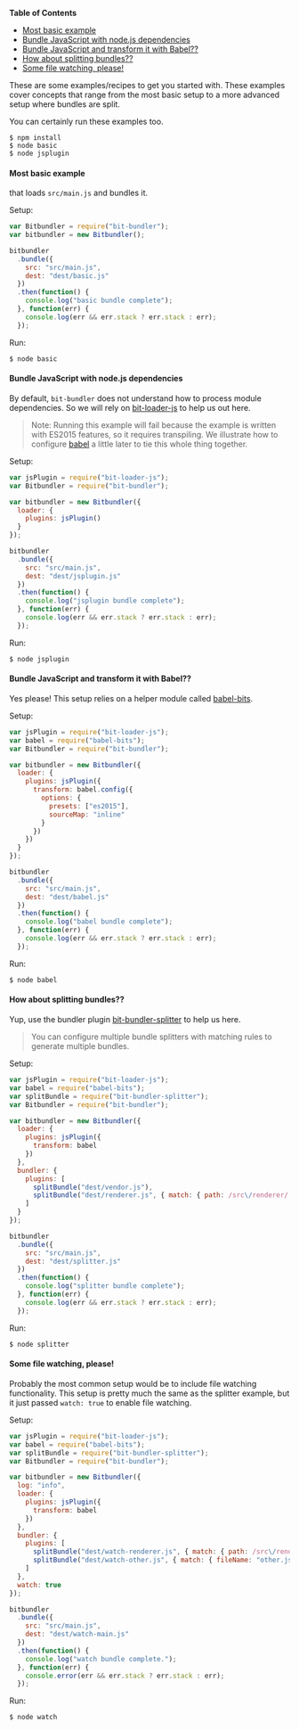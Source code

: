 <!-- START doctoc generated TOC please keep comment here to allow auto update -->
<!-- DON'T EDIT THIS SECTION, INSTEAD RE-RUN doctoc TO UPDATE -->
**Table of Contents**

- [Most basic example](#most-basic-example)
- [Bundle JavaScript with node.js dependencies](#bundle-javascript-with-nodejs-dependencies)
- [Bundle JavaScript and transform it with Babel??](#bundle-javascript-and-transform-it-with-babel)
- [How about splitting bundles??](#how-about-splitting-bundles)
- [Some file watching, please!](#some-file-watching-please)

<!-- END doctoc generated TOC please keep comment here to allow auto update -->

These are some examples/recipes to get you started with. These examples cover concepts that range from the most basic setup to a more advanced setup where bundles are split.

You can certainly run these examples too.

```
$ npm install
$ node basic
$ node jsplugin
```

#### Most basic example

that loads `src/main.js` and bundles it.

Setup:
``` javascript
var Bitbundler = require("bit-bundler");
var bitbundler = new Bitbundler();

bitbundler
  .bundle({
    src: "src/main.js",
    dest: "dest/basic.js"
  })
  .then(function() {
    console.log("basic bundle complete");
  }, function(err) {
    console.log(err && err.stack ? err.stack : err);
  });
```

Run:
```
$ node basic
```

#### Bundle JavaScript with node.js dependencies

By default, `bit-bundler` does not understand how to process module dependencies.  So we will rely on [bit-loader-js](https://github.com/MiguelCastillo/bit-loader-js) to help us out here.

> Note: Running this example will fail because the example is written with ES2015 features, so it requires transpiling. We illustrate how to configure [babel](http://babeljs.io/) a little later to tie this whole thing together.

Setup:
``` javascript
var jsPlugin = require("bit-loader-js");
var Bitbundler = require("bit-bundler");

var bitbundler = new Bitbundler({
  loader: {
    plugins: jsPlugin()
  }
});

bitbundler
  .bundle({
    src: "src/main.js",
    dest: "dest/jsplugin.js"
  })
  .then(function() {
    console.log("jsplugin bundle complete");
  }, function(err) {
    console.log(err && err.stack ? err.stack : err);
  });
```

Run:
```
$ node jsplugin
```

#### Bundle JavaScript and transform it with Babel??

Yes please! This setup relies on a helper module called [babel-bits](https://github.com/MiguelCastillo/babel-bits).

Setup:
``` javascript
var jsPlugin = require("bit-loader-js");
var babel = require("babel-bits");
var Bitbundler = require("bit-bundler");

var bitbundler = new Bitbundler({
  loader: {
    plugins: jsPlugin({
      transform: babel.config({
        options: {
          presets: ["es2015"],
          sourceMap: "inline"
        }
      })
    })
  }
});

bitbundler
  .bundle({
    src: "src/main.js",
    dest: "dest/babel.js"
  })
  .then(function() {
    console.log("babel bundle complete");
  }, function(err) {
    console.log(err && err.stack ? err.stack : err);
  });
```

Run:
```
$ node babel
```


#### How about splitting bundles??

Yup, use the bundler plugin [bit-bundler-splitter](https://github.com/MiguelCastillo/bit-bundler-splitter) to help us here.

> You can configure multiple bundle splitters with matching rules to generate multiple bundles.

Setup:
``` javascript
var jsPlugin = require("bit-loader-js");
var babel = require("babel-bits");
var splitBundle = require("bit-bundler-splitter");
var Bitbundler = require("bit-bundler");

var bitbundler = new Bitbundler({
  loader: {
    plugins: jsPlugin({
      transform: babel
    })
  },
  bundler: {
    plugins: [
      splitBundle("dest/vendor.js"),
      splitBundle("dest/renderer.js", { match: { path: /src\/renderer/ } })
    ]
  }
});

bitbundler
  .bundle({
    src: "src/main.js",
    dest: "dest/splitter.js"
  })
  .then(function() {
    console.log("splitter bundle complete");
  }, function(err) {
    console.log(err && err.stack ? err.stack : err);
  });
```

Run:
```
$ node splitter
```


#### Some file watching, please!

Probably the most common setup would be to include file watching functionality. This setup is pretty much the same as the splitter example, but it just passed `watch: true` to enable file watching.

Setup:
``` javascript
var jsPlugin = require("bit-loader-js");
var babel = require("babel-bits");
var splitBundle = require("bit-bundler-splitter");
var Bitbundler = require("bit-bundler");

var bitbundler = new Bitbundler({
  log: "info",
  loader: {
    plugins: jsPlugin({
      transform: babel
    })
  },
  bundler: {
    plugins: [
      splitBundle("dest/watch-renderer.js", { match: { path: /src\/renderer/ } }),
      splitBundle("dest/watch-other.js", { match: { fileName: "other.js" } })
    ]
  },
  watch: true
});

bitbundler
  .bundle({
    src: "src/main.js",
    dest: "dest/watch-main.js"
  })
  .then(function() {
    console.log("watch bundle complete.");
  }, function(err) {
    console.error(err && err.stack ? err.stack : err);
  });
```

Run:
```
$ node watch
```
